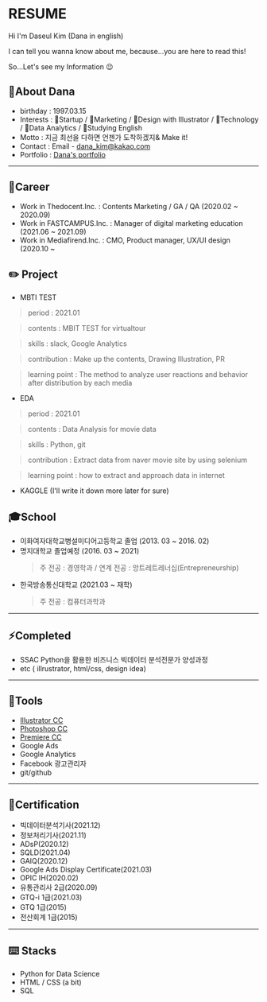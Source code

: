 # RESUME

Hi I'm Daseul Kim (Dana in english)

I can tell you wanna know about me, because...you are here to read this!

So...Let's see my Information 😉 

## 👋About Dana
- birthday : 1997.03.15
- Interests :
:hatching_chick:Startup / :mag_right:Marketing / :balloon:Design with Illustrator /
:iphone:Technology / :file_folder:Data Analytics / :ledger:Studying English
- Motto : 지금 최선을 다하면 언젠가 도착하겠지& Make it!
- Contact : Email - dana_kim@kakao.com
- Portfolio : [Dana's portfolio](https://bit.ly/3dl9Cmg) 
---
## 👯Career
- Work in Thedocent.Inc. : Contents Marketing / GA / QA (2020.02 ~ 2020.09)
- Work in FASTCAMPUS.Inc. : Manager of digital marketing education (2021.06 ~ 2021.09)
- Work in Mediafirend.Inc. : CMO, Product manager, UX/UI design (2020.10 ~ 

## ✏️ Project
- MBTI TEST
> period : 2021.01

> contents : MBIT TEST for virtualtour

> skills : slack, Google Analytics

> contribution : Make up the contents, Drawing Illustration, PR

> learning point : The method to analyze user reactions and behavior after distribution by each media
- EDA
> period : 2021.01

> contents : Data Analysis for movie data

> skills : Python, git

> contribution : Extract data from naver movie site by using selenium

> learning point : how to extract and approach data in internet 
- KAGGLE
(I'll write it down more later for sure)


## 🎓School
- 이화여자대학교병설미디어고등학교 졸업 (2013. 03 ~ 2016. 02)
- 명지대학교  졸업예정  (2016. 03 ~ 2021)
  > 주 전공 : 경영학과  / 연계  전공 : 앙트레트레너십(Entrepreneurship)
- 한국방송통신대학교 (2021.03 ~ 재학)
  > 주 전공 : 컴퓨터과학과
---
## ⚡Completed
- SSAC Python을 활용한 비즈니스 빅데이터 분석전문가 양성과정
- etc ( illrustrator, html/css, design idea)

---
## 🔧Tools 

- [Illustrator CC](https://www.notion.so/65407a4e3314406c849976cfe276d646?v=c88d697197134fa3ace5880c5af2ba4e)
- [Photoshop CC](https://www.notion.so/f9e336de0222401a8c255a58177293b5?v=3e6a97f52a874f719fbeaba0684d6e00)
- [Premiere CC](https://www.notion.so/ebb8cf54f3aa41c5939332c08288ee58?v=2e1c63f608b1400284a609a8b8aa2b82)
- Google Ads
- Google Analytics
- Facebook 광고관리자
- git/github

---
## 🌱Certification
- 빅데이터분석기사(2021.12)
- 정보처리기사(2021.11)
- ADsP(2020.12)
- SQLD(2021.04)
- GAIQ(2020.12)
- Google Ads Display Certificate(2021.03)
- OPIC IH(2020.02)
- 유통관리사 2급(2020.09)
- GTQ-i 1급(2021.03)
- GTQ 1급(2015)
- 전산회계 1급(2015)

---
## ⌨️ Stacks

- Python for Data Science
- HTML / CSS (a bit)
- SQL
